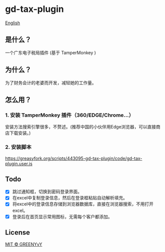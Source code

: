 # gd-tax-plugin
[English](README_EN.md)

## 是什么？
一个广东电子税局插件 (基于 TamperMonkey )

## 为什么？
为了财务会计的老婆而开发，减轻她的工作量。

## 怎么用？
### 1. 安装 TamperMonkey 插件（360/EDGE/Chrome...）
安装方法搜索引擎很多，不赘述。(推荐中国的小伙伴用Edge浏览器，可以直接商店下载安装。)

### 2. 安装脚本
https://greasyfork.org/scripts/443095-gd-tax-plugin/code/gd-tax-plugin.user.js

## Todo
- [X] 跳过通知框，切换到密码登录界面。
- [X] 在excel中复制登录信息，然后在登录框粘贴自动解析填充。
- [X] 将excel中的登录信息存储到浏览器数据库，直接在浏览器搜索，不用打开excel。
- [X] 登录后在首页显示常用图标，无需每个客户都添加。

## License
[MIT © GREENYvY](./LICENSE)